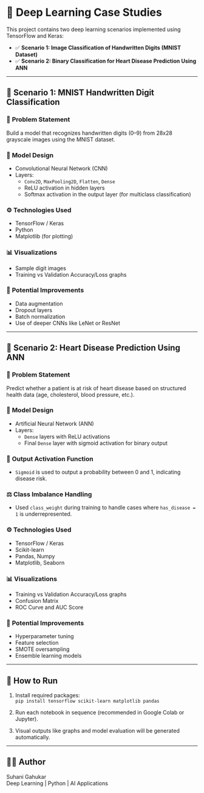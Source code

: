 # 🧠 Deep Learning Case Studies

This project contains two deep learning scenarios implemented using TensorFlow and Keras:

- ✅ **Scenario 1: Image Classification of Handwritten Digits (MNIST Dataset)**
- ✅ **Scenario 2: Binary Classification for Heart Disease Prediction Using ANN**

---

## 📌 Scenario 1: MNIST Handwritten Digit Classification

### 📄 **Problem Statement**
Build a model that recognizes handwritten digits (0–9) from 28x28 grayscale images using the MNIST dataset.

### 🧠 **Model Design**
- Convolutional Neural Network (CNN)
- Layers:
  - `Conv2D`, `MaxPooling2D`, `Flatten`, `Dense`
  - ReLU activation in hidden layers
  - Softmax activation in the output layer (for multiclass classification)

### ⚙️ **Technologies Used**
- TensorFlow / Keras
- Python
- Matplotlib (for plotting)

### 📊 **Visualizations**
- Sample digit images
- Training vs Validation Accuracy/Loss graphs

### 🚀 **Potential Improvements**
- Data augmentation
- Dropout layers
- Batch normalization
- Use of deeper CNNs like LeNet or ResNet

---

## 📌 Scenario 2: Heart Disease Prediction Using ANN

### 📄 **Problem Statement**
Predict whether a patient is at risk of heart disease based on structured health data (age, cholesterol, blood pressure, etc.).

### 🧠 **Model Design**
- Artificial Neural Network (ANN)
- Layers:
  - `Dense` layers with ReLU activations
  - Final `Dense` layer with sigmoid activation for binary output

### 🎯 **Output Activation Function**
- `Sigmoid` is used to output a probability between 0 and 1, indicating disease risk.

### ⚖️ **Class Imbalance Handling**
- Used `class_weight` during training to handle cases where `has_disease = 1` is underrepresented.

### ⚙️ **Technologies Used**
- TensorFlow / Keras
- Scikit-learn
- Pandas, Numpy
- Matplotlib, Seaborn

### 📊 **Visualizations**
- Training vs Validation Accuracy/Loss graphs
- Confusion Matrix
- ROC Curve and AUC Score

### 🚀 **Potential Improvements**
- Hyperparameter tuning
- Feature selection
- SMOTE oversampling
- Ensemble learning models
 
---

## 📌 How to Run

1. Install required packages:  
   `pip install tensorflow scikit-learn matplotlib pandas`

2. Run each notebook in sequence (recommended in Google Colab or Jupyter).

3. Visual outputs like graphs and model evaluation will be generated automatically.

---

## 👩‍💻 Author
Suhani Gahukar  
Deep Learning | Python | AI Applications  
